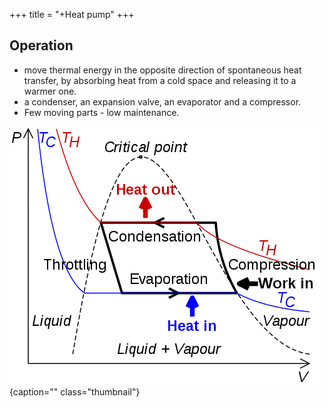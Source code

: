 +++
title = "+Heat pump"
+++

## Operation
- move thermal energy in the opposite direction of spontaneous heat transfer, by absorbing heat from a cold space and releasing it to a warmer one.
- a condenser, an expansion valve, an evaporator and a compressor.
- Few moving parts - low maintenance.

![](images/Refrigeration_PV_diagram.svg)
{caption="" class="thumbnail"}

